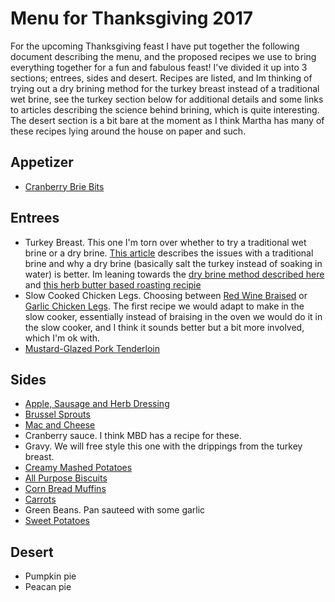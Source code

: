 # Menu for Thanksgiving 2017

For the upcoming Thanksgiving feast I have put together the following document describing the menu, and the proposed recipes we use to bring everything together for a fun and fabulous feast! I've divided it up into 3 sections; entrees, sides and desert. Recipes are listed, and Im thinking of trying out a dry brining method for the turkey breast instead of a traditional wet brine, see the turkey section below for additional details and some links to articles describing the science behind brining, which is quite interesting. The desert section is a bit bare at the moment as I think Martha has many of these recipes lying around the house on paper and such. 

## Appetizer

* [Cranberry Brie Bits](http://www.delish.com/cooking/recipe-ideas/recipes/a56610/cranberry-brie-bites-recipe/)

## Entrees

* Turkey Breast. This one I'm torn over whether to try a traditional wet brine or a dry brine. [This article](http://www.seriouseats.com/2012/11/the-food-lab-the-truth-about-brining-turkey-thanksgiving.html) describes the issues with a traditional brine and why a dry brine (basically salt the turkey instead of soaking in water) is better. Im leaning towards the [dry brine method described here](http://www.seriouseats.com/2014/11/quick-and-dirty-guide-to-brining-turkey-chicken-thanksgiving.html) and [this herb butter based roasting recipie](http://www.seriouseats.com/recipes/2014/11/herb-butter-rubbed-crisp-skinned-butterflied-spatchcock-roast-turkey-thanksgiving-recipe.html)
* Slow Cooked Chicken Legs. Choosing between [Red Wine Braised](http://www.seriouseats.com/recipes/2013/11/red-wine-braised-turkey-legs.html) or [Garlic Chicken Legs](https://blog.paleohacks.com/slow-cooker-chicken-drumsticks/). The first recipe we would adapt to make in the slow cooker, essentially instead of braising in the oven we would do it in the slow cooker, and I think it sounds better but a bit more involved, which I'm ok with.
* [Mustard-Glazed Pork Tenderloin](https://cooking.nytimes.com/recipes/10080-mustard-glazed-pork-tenderloin?utm_source=sharetools&utm_medium=email&utm_campaign=website)

## Sides

* [Apple, Sausage and Herb Dressing](http://www.foodnetwork.com/recipes/ina-garten/sausage-and-herb-stuffing-recipe-1943434)
* [Brussel Sprouts](https://www.slenderkitchen.com/recipe/crispy-balsamic-brussel-sprouts)
* [Mac and Cheese](https://www.saveur.com/article/Recipes/Artisanal-Macaroni-and-Cheese)
* Cranberry sauce. I think MBD has a recipe for these.
* Gravy. We will free style this one with the drippings from the turkey breast.
* [Creamy Mashed Potatoes](https://www.bonappetit.com/recipe/ultra-creamy-mashed-potatoes)
* [All Purpose Biscuits](https://cooking.nytimes.com/recipes/1013741-all-purpose-biscuits)
* [Corn Bread Muffins](https://cooking.nytimes.com/recipes/1013497-savory-cornbread-muffins-with-jalapenos-and-corn?utm_source=sharetools&utm_medium=email&utm_campaign=website)
* [Carrots](https://www.bonappetit.com/recipe/harissa-and-maple-roasted-carrots)
* Green Beans. Pan sauteed with some garlic
* [Sweet Potatoes](http://allrecipes.com/recipe/21261/yummy-sweet-potato-casserole/)

## Desert

* Pumpkin pie
* Peacan pie
